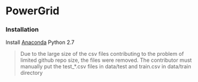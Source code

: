 # PowerGrid


### Installation

Install [Anaconda] Python 2.7


> Due to the large size of the csv files contributing to the problem of limited github repo size, the files were removed. The contributor must manually put the test_*.csv files in data/test and train.csv in data/train directory



[//]: # (Reference links used in the doc)

[Anaconda]: <https://www.continuum.io/downloads/>